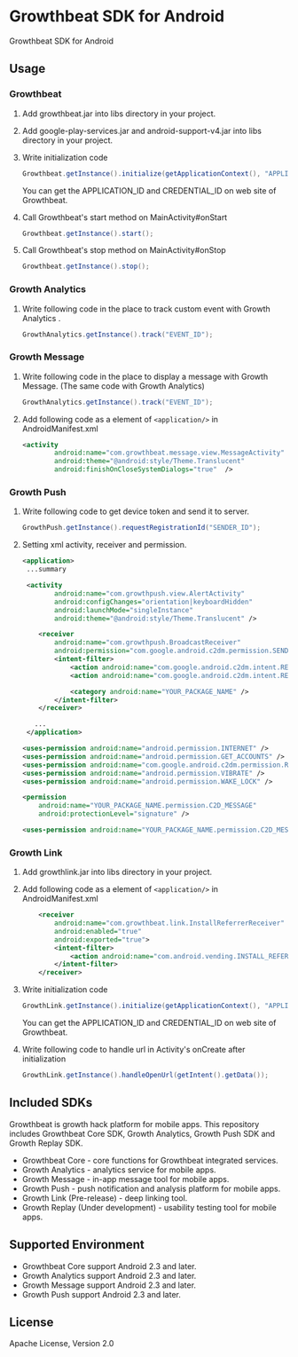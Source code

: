 # Growthbeat SDK for Android

Growthbeat SDK for Android

## Usage

### Growthbeat

1. Add growthbeat.jar into libs directory in your project.

1. Add google-play-services.jar and android-support-v4.jar into libs directory in your project. 

1. Write initialization code

	```java
	Growthbeat.getInstance().initialize(getApplicationContext(), "APPLICATION_ID", "CREDENTIAL_ID", BuildConfig.DEBUG);
	```

	You can get the APPLICATION_ID and CREDENTIAL_ID on web site of Growthbeat. 

1. Call Growthbeat's start method on MainActivity#onStart

	```java
	Growthbeat.getInstance().start();
	```

1. Call Growthbeat's stop method on MainActivity#onStop

	```java
	Growthbeat.getInstance().stop();
	```

### Growth Analytics

1. Write following code in the place to track custom event with Growth Analytics .

	```java
	GrowthAnalytics.getInstance().track("EVENT_ID");
	```
	
### Growth Message

1. Write following code in the place to display a message with Growth Message. (The same code with Growth Analytics)
	
	```java
	GrowthAnalytics.getInstance().track("EVENT_ID");
	```
	
1. Add following code as a element of `<application/>` in AndroidManifest.xml

	```xml
	<activity
            android:name="com.growthbeat.message.view.MessageActivity"
            android:theme="@android:style/Theme.Translucent"
            android:finishOnCloseSystemDialogs="true"  />
	```

### Growth Push

1. Write following code to get device token and send it to server.

	```java
	GrowthPush.getInstance().requestRegistrationId("SENDER_ID");
	```

1. Setting xml activity, receiver and permission.

	```xml
	<application>
	 ...summary

	 <activity
            android:name="com.growthpush.view.AlertActivity"
            android:configChanges="orientation|keyboardHidden"
            android:launchMode="singleInstance"
            android:theme="@android:style/Theme.Translucent" />

        <receiver
            android:name="com.growthpush.BroadcastReceiver"
            android:permission="com.google.android.c2dm.permission.SEND" >
            <intent-filter>
                <action android:name="com.google.android.c2dm.intent.RECEIVE" />
                <action android:name="com.google.android.c2dm.intent.REGISTRATION" />

                <category android:name="YOUR_PACKAGE_NAME" />
            </intent-filter>
        </receiver>

       ...
     </application>

    <uses-permission android:name="android.permission.INTERNET" />
    <uses-permission android:name="android.permission.GET_ACCOUNTS" />
    <uses-permission android:name="com.google.android.c2dm.permission.RECEIVE" />
    <uses-permission android:name="android.permission.VIBRATE" />
    <uses-permission android:name="android.permission.WAKE_LOCK" />

    <permission
        android:name="YOUR_PACKAGE_NAME.permission.C2D_MESSAGE"
        android:protectionLevel="signature" />

    <uses-permission android:name="YOUR_PACKAGE_NAME.permission.C2D_MESSAGE" />
	```

### Growth Link

1. Add growthlink.jar into libs directory in your project. 

1. Add following code as a element of `<application/>` in AndroidManifest.xml

	```xml
        <receiver
            android:name="com.growthbeat.link.InstallReferrerReceiver"
            android:enabled="true"
            android:exported="true">
            <intent-filter>
                <action android:name="com.android.vending.INSTALL_REFERRER" />
            </intent-filter>
        </receiver>
	```

1. Write initialization code

	```java
	GrowthLink.getInstance().initialize(getApplicationContext(), "APPLICATION_ID", "CREDENTIAL_ID");
	```

	You can get the APPLICATION_ID and CREDENTIAL_ID on web site of Growthbeat.
	
1. Write following code to handle url in Activity's onCreate after initialization

	```java
	GrowthLink.getInstance().handleOpenUrl(getIntent().getData());
	```
	
## Included SDKs

Growthbeat is growth hack platform for mobile apps. This repository includes Growthbeat Core SDK, Growth Analytics, Growth Push SDK and Growth Replay SDK.

* Growthbeat Core - core functions for Growthbeat integrated services.
* Growth Analytics - analytics service for mobile apps.
* Growth Message - in-app message tool for mobile apps.
* Growth Push - push notification and analysis platform for mobile apps.
* Growth Link (Pre-release) - deep linking tool.
* Growth Replay (Under development) - usability testing tool for mobile apps.


## Supported Environment

* Growthbeat Core support Android 2.3 and later.
* Growth Analytics support Android 2.3 and later.
* Growth Message support Android 2.3 and later.
* Growth Push support Android 2.3 and later.

## License

Apache License, Version 2.0
